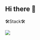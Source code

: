 ## Hi there 👋

🛠️Stack🛠️

<img src="https://img.shields.io/badge/[react]-#61DAFB?style=flat-square&logo=[react]&logoColor=white"/>
